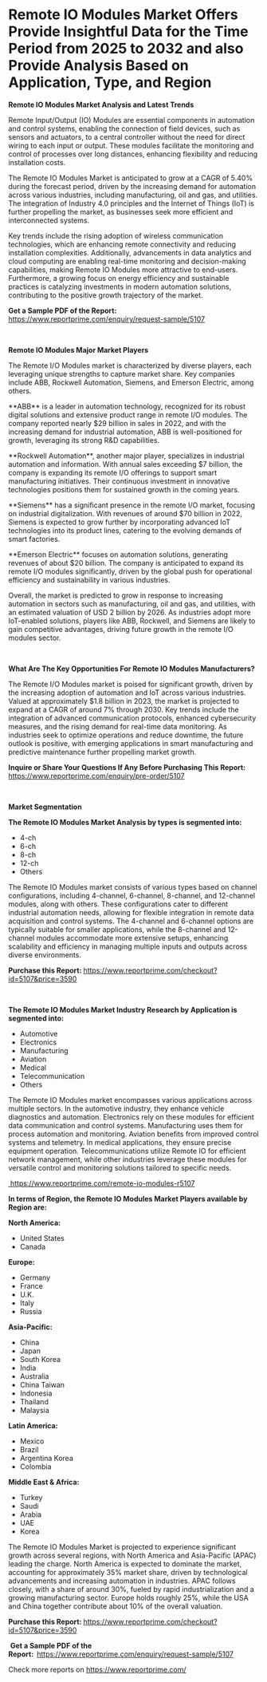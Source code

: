 <p><h1>Remote IO Modules Market Offers Provide Insightful Data for the Time Period from 2025 to 2032 and also Provide Analysis Based on Application, Type, and Region</h1></p><p><strong>Remote IO Modules Market Analysis and Latest Trends</strong></p>
<p><p>Remote Input/Output (IO) Modules are essential components in automation and control systems, enabling the connection of field devices, such as sensors and actuators, to a central controller without the need for direct wiring to each input or output. These modules facilitate the monitoring and control of processes over long distances, enhancing flexibility and reducing installation costs.</p><p>The Remote IO Modules Market is anticipated to grow at a CAGR of 5.40% during the forecast period, driven by the increasing demand for automation across various industries, including manufacturing, oil and gas, and utilities. The integration of Industry 4.0 principles and the Internet of Things (IoT) is further propelling the market, as businesses seek more efficient and interconnected systems. </p><p>Key trends include the rising adoption of wireless communication technologies, which are enhancing remote connectivity and reducing installation complexities. Additionally, advancements in data analytics and cloud computing are enabling real-time monitoring and decision-making capabilities, making Remote IO Modules more attractive to end-users. Furthermore, a growing focus on energy efficiency and sustainable practices is catalyzing investments in modern automation solutions, contributing to the positive growth trajectory of the market.</p></p>
<p><strong>Get a Sample PDF of the Report:&nbsp;</strong> <a href="https://www.reportprime.com/enquiry/request-sample/5107?utm_campaign=2187&utm_medium=2&utm_source=Github&utm_content=ia&utm_term=19032025&utm_id=remote-io-modules">https://www.reportprime.com/enquiry/request-sample/5107</a></p>
<p>&nbsp;</p>
<p><strong>Remote IO Modules Major Market Players</strong></p>
<p><p>The Remote I/O Modules market is characterized by diverse players, each leveraging unique strengths to capture market share. Key companies include ABB, Rockwell Automation, Siemens, and Emerson Electric, among others.</p><p>**ABB** is a leader in automation technology, recognized for its robust digital solutions and extensive product range in remote I/O modules. The company reported nearly $29 billion in sales in 2022, and with the increasing demand for industrial automation, ABB is well-positioned for growth, leveraging its strong R&D capabilities.</p><p>**Rockwell Automation**, another major player, specializes in industrial automation and information. With annual sales exceeding $7 billion, the company is expanding its remote I/O offerings to support smart manufacturing initiatives. Their continuous investment in innovative technologies positions them for sustained growth in the coming years.</p><p>**Siemens** has a significant presence in the remote I/O market, focusing on industrial digitalization. With revenues of around $70 billion in 2022, Siemens is expected to grow further by incorporating advanced IoT technologies into its product lines, catering to the evolving demands of smart factories.</p><p>**Emerson Electric** focuses on automation solutions, generating revenues of about $20 billion. The company is anticipated to expand its remote I/O modules significantly, driven by the global push for operational efficiency and sustainability in various industries.</p><p>Overall, the market is predicted to grow in response to increasing automation in sectors such as manufacturing, oil and gas, and utilities, with an estimated valuation of USD 2 billion by 2026. As industries adopt more IoT-enabled solutions, players like ABB, Rockwell, and Siemens are likely to gain competitive advantages, driving future growth in the remote I/O modules sector.</p></p>
<p>&nbsp;</p>
<p><strong>What Are The Key Opportunities For Remote IO Modules Manufacturers?</strong></p>
<p><p>The Remote I/O Modules market is poised for significant growth, driven by the increasing adoption of automation and IoT across various industries. Valued at approximately $1.8 billion in 2023, the market is projected to expand at a CAGR of around 7% through 2030. Key trends include the integration of advanced communication protocols, enhanced cybersecurity measures, and the rising demand for real-time data monitoring. As industries seek to optimize operations and reduce downtime, the future outlook is positive, with emerging applications in smart manufacturing and predictive maintenance further propelling market growth.</p></p>
<p><strong>Inquire or Share Your Questions If Any Before Purchasing This Report:</strong> <a href="https://www.reportprime.com/enquiry/pre-order/5107?utm_campaign=2187&utm_medium=2&utm_source=Github&utm_content=ia&utm_term=19032025&utm_id=remote-io-modules">https://www.reportprime.com/enquiry/pre-order/5107</a></p>
<p>&nbsp;</p>
<p><strong>Market Segmentation</strong></p>
<p><strong>The Remote IO Modules Market Analysis by types is segmented into:</strong></p>
<p><ul><li>4-ch</li><li>6-ch</li><li>8-ch</li><li>12-ch</li><li>Others</li></ul></p>
<p><p>The Remote IO Modules market consists of various types based on channel configurations, including 4-channel, 6-channel, 8-channel, and 12-channel modules, along with others. These configurations cater to different industrial automation needs, allowing for flexible integration in remote data acquisition and control systems. The 4-channel and 6-channel options are typically suitable for smaller applications, while the 8-channel and 12-channel modules accommodate more extensive setups, enhancing scalability and efficiency in managing multiple inputs and outputs across diverse environments.</p></p>
<p><strong>Purchase this Report:&nbsp;</strong><a href="https://www.reportprime.com/checkout?id=5107&price=3590&utm_campaign=2187&utm_medium=2&utm_source=Github&utm_content=ia&utm_term=19032025&utm_id=remote-io-modules">https://www.reportprime.com/checkout?id=5107&price=3590</a></p>
<p>&nbsp;</p>
<p><strong>The Remote IO Modules Market Industry Research by Application is segmented into:</strong></p>
<p><ul><li>Automotive</li><li>Electronics</li><li>Manufacturing</li><li>Aviation</li><li>Medical</li><li>Telecommunication</li><li>Others</li></ul></p>
<p><p>The Remote IO Modules market encompasses various applications across multiple sectors. In the automotive industry, they enhance vehicle diagnostics and automation. Electronics rely on these modules for efficient data communication and control systems. Manufacturing uses them for process automation and monitoring. Aviation benefits from improved control systems and telemetry. In medical applications, they ensure precise equipment operation. Telecommunications utilize Remote IO for efficient network management, while other industries leverage these modules for versatile control and monitoring solutions tailored to specific needs.</p></p>
<p><a href="https://www.reportprime.com/remote-io-modules-r5107?utm_campaign=2187&utm_medium=2&utm_source=Github&utm_content=ia&utm_term=19032025&utm_id=remote-io-modules">&nbsp;https://www.reportprime.com/remote-io-modules-r5107</a></p>
<p><strong>In terms of Region, the Remote IO Modules Market Players available by Region are:</strong></p>
<p>
    <p> <strong> North America: </strong>
        <ul>
            <li>United States</li>
            <li>Canada</li>
        </ul>
        </p> 
    <p> <strong> Europe: </strong>
        <ul>
            <li>Germany</li>
            <li>France</li>
            <li>U.K.</li>
            <li>Italy</li>
            <li>Russia</li>
        </ul>
        </p> 
    <p> <strong> Asia-Pacific: </strong>
        <ul>
            <li>China</li>
            <li>Japan</li>
            <li>South Korea</li>
            <li>India</li>
            <li>Australia</li>
            <li>China Taiwan</li>
            <li>Indonesia</li>
            <li>Thailand</li>
            <li>Malaysia</li>
        </ul>
        </p> 
    <p> <strong> Latin America: </strong>
        <ul>
            <li>Mexico</li>
            <li>Brazil</li>
            <li>Argentina Korea</li>
            <li>Colombia</li>
        </ul>
        </p> 
    <p> <strong> Middle East & Africa: </strong>
        <ul>
            <li>Turkey</li>
            <li>Saudi</li>
            <li>Arabia</li>
            <li>UAE</li>
            <li>Korea</li>
        </ul>
    </p>
    </p>
<p><p>The Remote IO Modules Market is projected to experience significant growth across several regions, with North America and Asia-Pacific (APAC) leading the charge. North America is expected to dominate the market, accounting for approximately 35% market share, driven by technological advancements and increasing automation in industries. APAC follows closely, with a share of around 30%, fueled by rapid industrialization and a growing manufacturing sector. Europe holds roughly 25%, while the USA and China together contribute about 10% of the overall valuation.</p></p>
<p><strong>Purchase this Report: </strong><a href="https://www.reportprime.com/checkout?id=5107&price=3590&utm_campaign=2187&utm_medium=2&utm_source=Github&utm_content=ia&utm_term=19032025&utm_id=remote-io-modules">https://www.reportprime.com/checkout?id=5107&price=3590</a></p>
<p>&nbsp;<strong>Get a Sample PDF of the Report:&nbsp;&nbsp;</strong><a href="https://www.reportprime.com/enquiry/request-sample/5107?utm_campaign=2187&utm_medium=2&utm_source=Github&utm_content=ia&utm_term=19032025&utm_id=remote-io-modules">https://www.reportprime.com/enquiry/request-sample/5107</a></p>
<p><strong></strong></p>
<p>Check more reports on <a href="https://www.reportprime.com/?utm_campaign=2187&utm_medium=2&utm_source=Github&utm_content=ia&utm_term=19032025&utm_id=remote-io-modules">https://www.reportprime.com/</a></p>